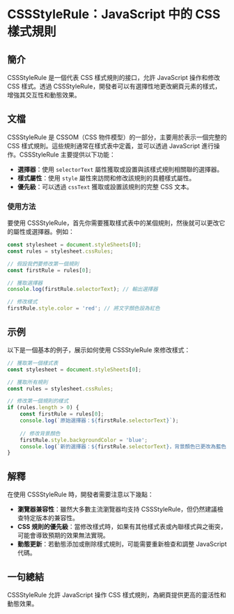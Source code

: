 <!--
Meta Description: # CSSStyleRule：JavaScript 中的 CSS 樣式規則 ## 簡介 CSSStyleRule 是一個代表 CSS 樣式規則的接口，允許 JavaScript 操作和修改 CSS 樣式。透過 CSSStyleRule，開發者可以有選擇性地更改網頁元素的樣式，增強其交互性和動態效果。...
Meta Keywords: cssstylerule, css, javascript, firstrule, const
-->

# CSSStyleRule：JavaScript 中的 CSS 樣式規則

## 簡介
CSSStyleRule 是一個代表 CSS 樣式規則的接口，允許 JavaScript 操作和修改 CSS 樣式。透過 CSSStyleRule，開發者可以有選擇性地更改網頁元素的樣式，增強其交互性和動態效果。

## 文檔
CSSStyleRule 是 CSSOM（CSS 物件模型）的一部分，主要用於表示一個完整的 CSS 樣式規則。這些規則通常在樣式表中定義，並可以透過 JavaScript 進行操作。CSSStyleRule 主要提供以下功能：

- **選擇器**：使用 `selectorText` 屬性獲取或設置與該樣式規則相關聯的選擇器。
- **樣式屬性**：使用 `style` 屬性來訪問和修改該規則的具體樣式屬性。
- **優先級**：可以透過 `cssText` 獲取或設置該規則的完整 CSS 文本。

### 使用方法
要使用 CSSStyleRule，首先你需要獲取樣式表中的某個規則，然後就可以更改它的屬性或選擇器。例如：

```javascript
const stylesheet = document.styleSheets[0];
const rules = stylesheet.cssRules;

// 假設我們要修改第一個規則
const firstRule = rules[0];

// 獲取選擇器
console.log(firstRule.selectorText); // 輸出選擇器

// 修改樣式
firstRule.style.color = 'red'; // 將文字顏色設為紅色
```

## 示例
以下是一個基本的例子，展示如何使用 CSSStyleRule 來修改樣式：

```javascript
// 獲取第一個樣式表
const stylesheet = document.styleSheets[0];

// 獲取所有規則
const rules = stylesheet.cssRules;

// 修改第一個規則的樣式
if (rules.length > 0) {
    const firstRule = rules[0];
    console.log(`原始選擇器：${firstRule.selectorText}`);
    
    // 修改背景顏色
    firstRule.style.backgroundColor = 'blue'; 
    console.log(`新的選擇器：${firstRule.selectorText}，背景顏色已更改為藍色`);
}
```

## 解釋
在使用 CSSStyleRule 時，開發者需要注意以下幾點：

- **瀏覽器兼容性**：雖然大多數主流瀏覽器均支持 CSSStyleRule，但仍然建議檢查特定版本的兼容性。
- **CSS 規則的優先級**：當修改樣式時，如果有其他樣式表或內聯樣式與之衝突，可能會導致預期的效果無法實現。
- **動態更新**：若動態添加或刪除樣式規則，可能需要重新檢查和調整 JavaScript 代碼。

## 一句總結
CSSStyleRule 允許 JavaScript 操作 CSS 樣式規則，為網頁提供更高的靈活性和動態效果。